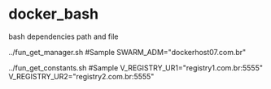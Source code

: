# docker_bash

bash dependencies path and file 

../fun_get_manager.sh
#Sample
SWARM_ADM="dockerhost07.com.br"


../fun_get_constants.sh
#Sample
V_REGISTRY_UR1="registry1.com.br:5555"
V_REGISTRY_UR2="registry2.com.br:5555"

